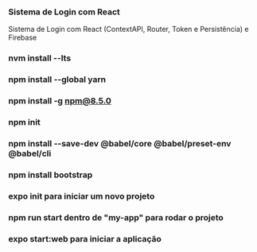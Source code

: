 ### Sistema de Login com React

Sistema de Login com React (ContextAPI, Router, Token e Persistência) e Firebase

### nvm install --lts

### npm install --global yarn

### npm install -g npm@8.5.0

### npm init

### npm install --save-dev @babel/core @babel/preset-env @babel/cli

### npm install bootstrap

### expo init para iniciar um novo projeto

### npm run start dentro de "my-app" para rodar o projeto

### expo start:web para iniciar a aplicação
